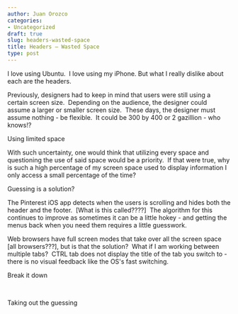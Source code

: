 ```yaml
---
author: Juan Orozco
categories:
- Uncategorized
draft: true
slug: headers-wasted-space
title: Headers – Wasted Space
type: post
---
```


I love using Ubuntu.  I love using my iPhone. But what I really dislike about each are the headers.

Previously, designers had to keep in mind that users were still using a certain screen size.  Depending on the audience, the designer could assume a larger or smaller screen size.  These days, the designer must assume nothing - be flexible.  It could be 300 by 400 or 2 gazillion - who knows!?

Using limited space

With such uncertainty, one would think that utilizing every space and questioning the use of said space would be a priority.  If that were true, why is such a high percentage of my screen space used to display information I only access a small percentage of the time?

Guessing is a solution?

The Pinterest iOS app detects when the users is scrolling and hides both the header and the footer.  [What is this called????]  The algorithm for this continues to improve as sometimes it can be a little hokey - and getting the menus back when you need them requires a little guesswork.

Web browsers have full screen modes that take over all the screen space [all browsers???], but is that the solution?  What if I am working between multiple tabs?  CTRL tab does not display the title of the tab you switch to - there is no visual feedback like the OS's fast switching.

Break it down

&nbsp;

Taking out the guessing